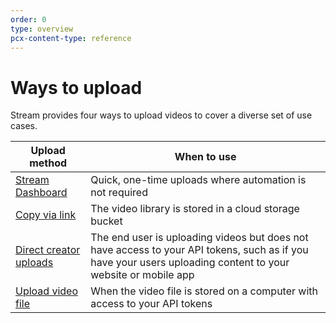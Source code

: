 ```yaml
---
order: 0
type: overview
pcx-content-type: reference
---
```


# Ways to upload

Stream provides four ways to upload videos to cover a diverse set of use cases.

<TableWrap>

| Upload method                                                       | When to use                                                                                                                                                  |
| ------------------------------------------------------------------- | ------------------------------------------------------------------------------------------------------------------------------------------------------------ |
| [Stream Dashboard](https://dash.cloudflare.com?to=/:account/stream) | Quick, one-time uploads where automation is not required                                                                                                     |
| [Copy via link](/uploading-videos/upload-via-link)                  | The video library is stored in a cloud storage bucket                                                                                                        |
| [Direct creator uploads](/uploading-videos/direct-creator-uploads)  | The end user is uploading videos but does not have access to your API tokens, such as if you have your users uploading content to your website or mobile app |
| [Upload video file](/uploading-videos/upload-video-file)            | When the video file is stored on a computer with access to your API tokens                                                                                   |

</TableWrap>
